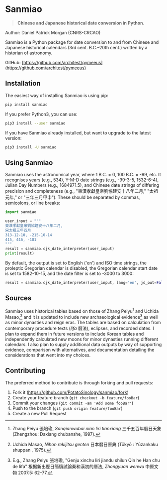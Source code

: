 # Sanmiao

> **Chinese and Japanese historical date conversion in Python**.

Author: Daniel Patrick Morgan (CNRS-CRCAO)

Sanmiao is a Python package for date conversion to and from Chinese and Japanese historical calendars (3rd cent. B.C.–20th cent.) written by a historian of astronomy. 

GitHub: [https://github.com/architest/pymeeus](https://github.com/architest/pymeeus)

## Installation

The easiest way of installing Sanmiao is using pip:

```sh
pip install sanmiao
```

If you prefer Python3, you can use:

```sh
pip3 install --user sanmiao
```

If you have Sanmiao already installed, but want to upgrade to the latest version:

```sh
pip3 install -U sanmiao
```

## Using Sanmiao

Sanmiao uses the astronomical year, where 1 B.C. = 0, 100 B.C. = -99, etc. It recognises years (e.g., 534), Y-M-D date strings (e.g., -99-3-5, 1532-6-4), Julian Day Numbers (e.g., 1684971.5), and Chinese date strings of differing precision and completeness (e.g., "東漢孝獻皇帝劉協建安十八年二月," "太祖元年," or "三年三月甲申"). These should be separated by commas, semicolons, or line breaks:

```Python
import sanmiao

user_input = """
東漢孝獻皇帝劉協建安十八年二月, 
宋太祖三年四月
313-12-10, -215-10-14
415, 416, -181
"""
result = sanmiao.cjk_date_interpreter(user_input)
print(result)
```

By default, the output is set to English ('en') and ISO time strings, the proleptic Gregorian calendar is disabled, the Gregorian calendar start date is set to 1582-10-15, and the date filter is set to -3000 to 3000: 

```Python
result = sanmiao.cjk_date_interpreter(user_input, lang='en', jd_out=False, pg=False, gs=[1582, 10, 15], tpq=-3000, taq=3000)
```

## Sources

Sanmiao uses historical tables based on those of Zhang Peiyu[^1] and Uchida Masao,[^2] and it is updated to include new archaeological evidence[^3] as well as minor dynasties and reign eras. The tables are based on calculation from contemporary procedure texts (_lifa_ 曆法), eclipses, and recorded dates. I plan to expand them in future versions to include Korean tables and independently calculated new moons for minor dynasties running different calendars. I also plan to supply additional data outputs by way of supporting evidence, comparison with alternatives, and documentation detailing the considerations that went into my choices.

[^1]: Zhang Peiyu 張培瑜, _Sanqianwubai nian liri tianxiang_ 三千五百年曆日天象 (Zhengzhou: Daxiang chubanshe, 1997).
[^2]: Uchida Masao, _Nihon rekijitsu genten_ 日本暦日原典 (Tōkyō : Yūzankaku shuppan , 1975).
[^3]: E.g., Zhang Peiyu 張培瑜, "Genju xinchu liri jiandu shilun Qin he Han chu de lifa" 根据新出歷日簡牘試論秦和漢初的曆法, _Zhongyuan wenwu_ 中原文物 2007.5: 62–77.

## Contributing

The preferred method to contribute is through forking and pull requests:

1. Fork it (<https://github.com/PotatoSinology/sanmiao/fork>)
2. Create your feature branch (`git checkout -b feature/fooBar`)
3. Commit your changes (`git commit -am 'Add some fooBar'`)
4. Push to the branch (`git push origin feature/fooBar`)
5. Create a new Pull Request